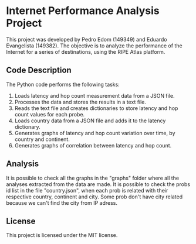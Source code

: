 # Internet Performance Analysis Project

This project was developed by Pedro Edom (149349) and Eduardo Evangelista (149382). The objective is to analyze the performance of the Internet for a series of destinations, using the RIPE Atlas platform.

## Code Description

The Python code performs the following tasks:

1. Loads latency and hop count measurement data from a JSON file.
2. Processes the data and stores the results in a text file.
3. Reads the text file and creates dictionaries to store latency and hop count values for each probe.
4. Loads country data from a JSON file and adds it to the latency dictionary.
5. Generates graphs of latency and hop count variation over time, by country and continent.
6. Generates graphs of correlation between latency and hop count.

## Analysis

It is possible to check all the graphs in the "graphs" folder where all the analyses extracted from the data are made.
It is possible to check the probs id list in the file "country.json", when each prob is related with their respective country, continent and city. Some prob don't have city related because we can't find the city from IP adress.

## License

This project is licensed under the MIT license.
